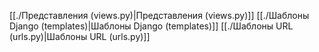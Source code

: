 [[./Представления (views.py)|Представления (views.py)]]
[[./Шаблоны Django (templates)|Шаблоны Django (templates)]]
[[./Шаблоны URL (urls.py)|Шаблоны URL (urls.py)]]